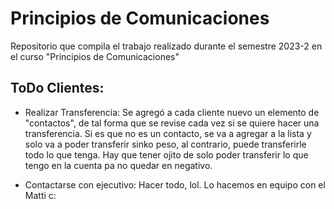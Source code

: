 ﻿# Principios de Comunicaciones
 Repositorio que compila el trabajo realizado durante el semestre 2023-2 en el curso "Principios de Comunicaciones"

## ToDo Clientes:
- Realizar Transferencia: Se agregó a cada cliente nuevo un elemento de "contactos", de tal forma que se revise cada vez si se quiere hacer una transferencia. Si es que no es un contacto, se va a agregar a la lista y solo va a poder transferir sinko peso, al contrario, puede transferirle todo lo que tenga. Hay que tener ojito de solo poder transferir lo que tengo en la cuenta pa no quedar en negativo. 

- Contactarse con ejecutivo: Hacer todo, lol. Lo hacemos en equipo con el Matti c:
